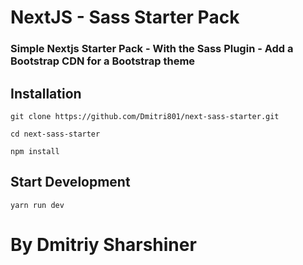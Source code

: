 # NextJS - Sass Starter Pack

### Simple Nextjs Starter Pack - With the Sass Plugin - Add a Bootstrap CDN for a Bootstrap theme

## Installation

```
git clone https://github.com/Dmitri801/next-sass-starter.git

cd next-sass-starter

npm install
```

## Start Development

```
yarn run dev
```

# By Dmitriy Sharshiner
